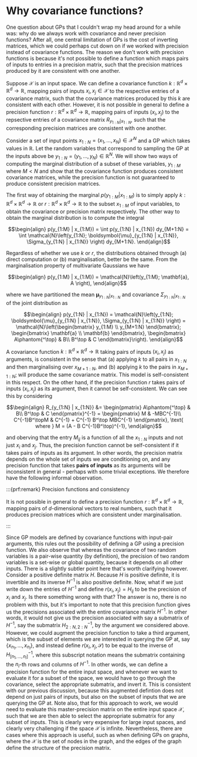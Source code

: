 # Why covariance functions?

One question about GPs that I couldn't wrap my head around for a while was: why do we always work with covariance and never precision functions?
After all, one central limitation of GPs is the cost of inverting matrices, which we could perhaps cut down on if we worked with precision instead of covariance functions.
The reason we don't work with precision functions is because it's not possible to define a function which maps pairs of inputs to entries in a precision matrix, such that the precision matrices produced by it are consistent with one another.

Suppose $\mathcal{X}$ is an input space.
We can define a covariance function $k : \mathbb{R}^d \times \mathbb{R}^d \to \mathbb{R}$, mapping pairs of inputs $x_i, x_j \in \mathcal{X}$ to the respective entries of a covariance matrix, such that the covariance matrices produced by this $k$ are consistent with each other.
However, it is not possible in general to define a precision function $r : \mathbb{R}^d \times \mathbb{R}^d \to \mathbb{R}$, mapping pairs of inputs $(x_i, x_j)$ to the repsective entries of a covariance matrix $R_{y_{1:N} | x_{1:N}}$, such that the corresponding precision matrices are consistent with one another.

Consider a set of input points $x_{1:N} = (x_1, \dots, x_N) \in \mathcal{X}^N$ and a GP which takes values in $\mathbb{R}.$
Let the random variables that correspond to sampling the GP at the inputs above be $y_{1:N} = (y_1, \dots, y_N) \in \mathbb{R}^N$.
We will show two ways of computing the marginal distribution of a subset of these variables, $y_{1:M}$ where $M < N$ and show that the covariance function produces consistent covariance matrices, while the precision function is not guaranteed to produce consistent precision matrices.

The first way of obtaining the marginal $p(y_{1:M} | x_{1:M})$ is to simply apply $k : \mathbb{R}^d \times \mathbb{R}^d \to \mathbb{R}$ or $r : \mathbb{R}^d \times \mathbb{R}^d \to \mathbb{R}$ to the subset $x_{1 : M}$ of input variables, to obtain the covariance or precision matrix respectively.
The other way to obtain the marginal distribution is to compute the integral

$$\begin{align}
p(y_{1:M} | x_{1:M}) = \int p(y_{1:N} | x_{1:N}) dy_{M+1:N} = \int \mathcal{N}\left(y_{1:N}; \boldsymbol{\mu}_{y_{1:N} | x_{1:N}}, \Sigma_{y_{1:N} | x_{1:N}} \right) dy_{M+1:N}.
\end{align}$$

Regardless of whether we use $k$ or $r$, the distributions obtained through (a) direct computation or (b) marginalisation, better be the same.
From the marginalisation property of multivariate Gaussians we have

$$\begin{align}
p(y_{1:M} | x_{1:M}) = \mathcal{N}\left(y_{1:M}; \mathbf{a}, A \right),
\end{align}$$

where we have partitioned the mean $\boldsymbol{\mu}_{y_{1:N} | x_{1:N}}$ and covariance $\Sigma_{y_{1:N} | x_{1:N}}$ of the joint distribution as

$$\begin{align}
p(y_{1:N} | x_{1:N}) = \mathcal{N}\left(y_{1:N}; \boldsymbol{\mu}_{y_{1:N} | x_{1:N}}, \Sigma_{y_{1:N} | x_{1:N}} \right) = \mathcal{N}\left(\begin{bmatrix} y_{1:M} \\ y_{M+1:N}
\end{bmatrix}; \begin{bmatrix} \mathbf{a} \\ \mathbf{b}
\end{bmatrix},
\begin{bmatrix}
A\phantom{^\top} & B\\
B^\top & C
\end{bmatrix}\right).
\end{align}$$

A covariance function $k : \mathbb{R}^d \times \mathbb{R}^d \to \mathbb{R}$ taking pairs of inputs $(x_i, x_j)$ as arguments, is consistent in the sense that (a) applying $k$ to all pairs in $x_{1 : N}$ and then marginalising over $x_{M+1:N}$, and (b) applying $k$ to the pairs in $x_{M+1:N}$; will produce the same covariance matrix. This model is self-consistent in this respect.
On the other hand, if the precision function $r$ takes pairs of inputs $(x_i, x_j)$ as its argument, then it cannot be self-consistent. We can see this by considering

$$\begin{align}
R_{y_{1:N} | x_{1:N}} &= \begin{pmatrix}
A\phantom{^\top} & B\\
B^\top & C
\end{pmatrix}^{-1} = \begin{pmatrix}
M & -MBC^{-1}\\
C^{-1}B^\topM & C^{-1} + C^{-1} B^\top MBC^{-1}
\end{pmatrix}, \text{ where } M = (A - B C^{-1}B^\top)^{-1},
\end{align}$$

and oberving that the entry $M_{ij}$ is a function of all the $x_{1:N}$ inputs and not just $x_i$ and $x_j$. Thus, the precision function cannot be self-consistent if it takes pairs of inputs as its argument. In other words, the precision matrix depends on the whole set of inputs we are conditioning on, and any precision function that takes **pairs of inputs** as its arguments will be inconsistent in general - perhaps with some trivial exceptions. We therefore have the following informal observation.

:::{prf:remark} Precision functions and consistency

It is not possible in general to define a precision function $r : \mathbb{R}^{d} \times \mathbb{R}^{d} \to \mathbb{R},$ mapping pairs of $d$-dimensional vectors to real numbers, such that it produces precision matrices which are consistent under marginalisation.

:::

Since GP models are defined by covariance functions with input-pair arguments, this rules out the possibility of defining a GP using a precision function.
We also observe that whereas the covariance of two random variables is a pair-wise quantity (by definition), the precision of two random variables is a set-wise or global quantity, because it depends on all other inputs.
There is a slightly subtler point here that's worth clarifying however.
Consider a positive definite matrix $H.$
Because $H$ is positive definite, it is invertible and its inverse $H^{-1}$ is also positive definite.
Now, what if we just write down the entries of $H^{-1}$ and define $r(x_i, x_j) = H_{ij}$ to be the precision of $x_i$ and $x_j.$ 
Is there something wrong with that?
The answer is no, there is no problem with this, but it's important to note that this precision function gives us the precisions associated with the entire covariance matrix $H^{-1}.$
In other words, it would not give us the precision associated with say a submatrix of $H^{-1},$ say the submatrix $H_{2:N, 2:N}^{-1},$ by the argument we considered above.
However, we could augment the precision function to take a third argument, which is the subset of elements we are interested in querying the GP at, say $\{x_{n_1}, \dots, x_{n_l}\},$ and instead define $r(x_i, x_j, \mathcal{S})$ to be equal to the inverse of $H^{-1}_{[n_1, \dots, n_l]},$ where this subscript notation means the submatrix containing the $n_i$-th rows and columns of $H^{-1}.$
In other words, we can define a precision function for the entire input space, and whenever we want to evaluate it for a subset of the space, we would have to go through the covariance, select the appropriate submatrix, and invert it.
This is consistent with our previous discussion, because this augmented defintion does not depend on just pairs of inputs, but also on the subset of inputs that we are querying the GP at.
Note also, that for this approach to work, we would need to evaluate this master-precision matrix on the entire input space $\mathcal{X},$ such that we are then able to select the appropriate submatrix for any subset of inputs.
This is clearly very expensive for large input spaces, and clearly very challenging if the space $\mathcal{X}$ is infinite.
Nevertheless, there are cases where this approach is useful, such as when defining GPs on graphs, where the $\mathcal{X}$ is the set of nodes in the graph, and the edges of the graph define the structure of the precision matrix.
